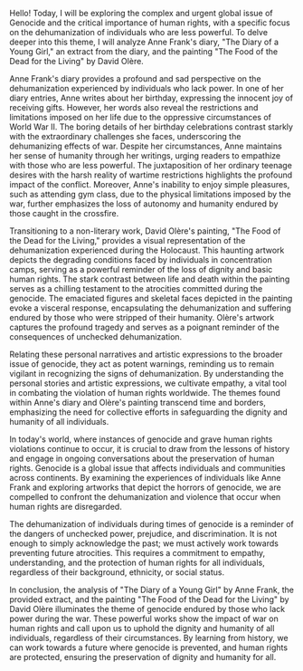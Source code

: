 Hello! Today, I will be exploring the complex and urgent global issue of Genocide and the critical importance of human rights, with a specific focus on the dehumanization of individuals who are less powerful. To delve deeper into this theme, I will analyze Anne Frank's diary, "The Diary of a Young Girl," an extract from the diary, and the painting "The Food of the Dead for the Living" by David Olère.

Anne Frank's diary provides a profound and sad perspective on the dehumanization experienced by individuals who lack power. In one of her diary entries, Anne writes about her birthday, expressing the innocent joy of receiving gifts. However, her words also reveal the restrictions and limitations imposed on her life due to the oppressive circumstances of World War II. The boring details of her birthday celebrations contrast starkly with the extraordinary challenges she faces, underscoring the dehumanizing effects of war. Despite her circumstances, Anne maintains her sense of humanity through her writings, urging readers to empathize with those who are less powerful. The juxtaposition of her ordinary teenage desires with the harsh reality of wartime restrictions highlights the profound impact of the conflict. Moreover, Anne's inability to enjoy simple pleasures, such as attending gym class, due to the physical limitations imposed by the war, further emphasizes the loss of autonomy and humanity endured by those caught in the crossfire.

Transitioning to a non-literary work, David Olère's painting, "The Food of the Dead for the Living," provides a visual representation of the dehumanization experienced during the Holocaust. This haunting artwork depicts the degrading conditions faced by individuals in concentration camps, serving as a powerful reminder of the loss of dignity and basic human rights. The stark contrast between life and death within the painting serves as a chilling testament to the atrocities committed during the genocide. The emaciated figures and skeletal faces depicted in the painting evoke a visceral response, encapsulating the dehumanization and suffering endured by those who were stripped of their humanity. Olère's artwork captures the profound tragedy and serves as a poignant reminder of the consequences of unchecked dehumanization.

Relating these personal narratives and artistic expressions to the broader issue of genocide, they act as potent warnings, reminding us to remain vigilant in recognizing the signs of dehumanization. By understanding the personal stories and artistic expressions, we cultivate empathy, a vital tool in combating the violation of human rights worldwide. The themes found within Anne's diary and Olère's painting transcend time and borders, emphasizing the need for collective efforts in safeguarding the dignity and humanity of all individuals.

In today's world, where instances of genocide and grave human rights violations continue to occur, it is crucial to draw from the lessons of history and engage in ongoing conversations about the preservation of human rights. Genocide is a global issue that affects individuals and communities across continents. By examining the experiences of individuals like Anne Frank and exploring artworks that depict the horrors of genocide, we are compelled to confront the dehumanization and violence that occur when human rights are disregarded.

The dehumanization of individuals during times of genocide is a reminder of the dangers of unchecked power, prejudice, and discrimination. It is not enough to simply acknowledge the past; we must actively work towards preventing future atrocities. This requires a commitment to empathy, understanding, and the protection of human rights for all individuals, regardless of their background, ethnicity, or social status.

In conclusion, the analysis of "The Diary of a Young Girl" by Anne Frank, the provided extract, and the painting "The Food of the Dead for the Living" by David Olère illuminates the theme of genocide endured by those who lack power during the war. These powerful works show the impact of war on human rights and call upon us to uphold the dignity and humanity of all individuals, regardless of their circumstances. By learning from history, we can work towards a future where genocide is prevented, and human rights are protected, ensuring the preservation of dignity and humanity for all.
 
